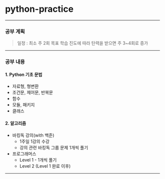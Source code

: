 # python-practice

----
### 공부 계획
>   일정 : 최소 주 2회 목표 
    학습 진도에 따라 탄력을 받으면 주 3~4회로 증가
----    
### 공부 내용
#### 1. Python 기초 문법
+ 자료형, 형변환
+ 조건문, 제어문, 반복문
+ 함수
+ 모듈, 패키지
+ 클래스

#### 2. 알고리즘
+ 바킹독 강의(with 백준)
    + 1주일 1강의 수강
    + 강의 관련 바킹독 그룹 문제 1개씩 풀기
+ 프로그래머스
    + Level 1 - 1개씩 풀기
    + Level 2 (Level 1 완료 이후)
----

    